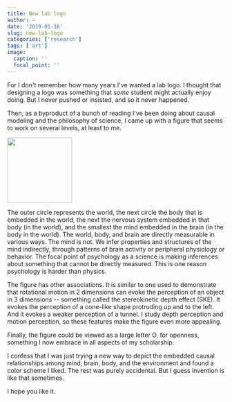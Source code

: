 ```yaml
---
title: New lab logo
author: ~
date: '2019-01-16'
slug: new-lab-logo
categories: ['research']
tags: ['art']
image:
  caption: ''
  focal_point: ''
---
```


For I don't remember how many years I've wanted a lab logo.
I thought that designing a logo was something that *some* student might actually enjoy doing.
But I never pushed or insisted, and so it never happened.

Then, as a byproduct of a bunch of reading I've been doing about causal modeling and the philosophy of science, I came up with a figure that seems to work on several levels, at least to me.

<img src="../img/nested-causality.jpg.png" height=150px/>

The outer circle represents the world, the next circle the body that is embedded in the world, the next the nervous system embedded in that body (in the world), and the smallest the mind embedded in the brain (in the body in the world).
The world, body, and brain are directly measurable in various ways.
The mind is not.
We infer properties and structures of the mind indirectly, through patterns of brain activity or peripheral physiology or behavior.
The focal point of psychology as a science is making inferences about something that cannot be directly measured.
This is one reason psychology is harder than physics.

The figure has other associations.
It is similar to one used to demonstrate that rotational motion in 2 dimensions can evoke the perception of an object in 3 dimensions -- something called the stereokinetic depth effect (SKE).
It evokes the perception of a cone-like shape protruding up and to the left.
And it evokes a weaker perception of a tunnel.
I study depth perception and motion perception, so these features make the figure even more appealing. 

Finally, the figure could be viewed as a large letter O, for openness, something I now embrace in all aspects of my scholarship.

I confess that I was just trying a new way to depict the embedded causal relationships among mind, brain, body, and the environment and found a color scheme I liked.
The rest was purely accidental.
But I guess invention is like that sometimes.

I hope you like it.

